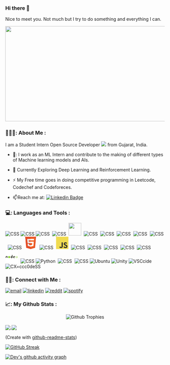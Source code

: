 ### Hi there 👋

Nice to meet you. Not much but I try to do something and everything I can.
<div align="center">
  <img src="https://media.giphy.com/media/dWesBcTLavkZuG35MI/giphy.gif" width="600" height="300"/>
</div>

### 👨🏻‍💻: About Me :
I am a Student Intern Open Source Developer <img src="https://media.giphy.com/media/WUlplcMpOCEmTGBtBW/giphy.gif" width="30"> from Gujarat, India.
- 🤖: I work as an ML Intern and contribute to the making of different types of Machine learning models and AIs.

- :seedling: Currently Exploring Deep Learning and Reinforcement Learning.

- :zap: My Free time goes in doing competitive programming in Leetcode, Codechef and Codeforeces.

- :mailbox:Reach me at: [![Linkedin Badge](https://img.shields.io/badge/-Dev-blue?style=flat&logo=Linkedin&logoColor=white)](https://www.linkedin.com/in/dev-sanghvi-616843128/)

### 💻: Languages and Tools :

<div>
  <img src="https://cdn.jsdelivr.net/gh/devicons/devicon/icons/anaconda/anaconda-original-wordmark.svg" title="CSS3" alt="CSS" width="40" height="40"/>
  <img src="https://cdn.jsdelivr.net/gh/devicons/devicon/icons/blender/blender-original-wordmark.svg" title="CSS3" alt="CSS" width="40" height="40"/>
  <img src="https://cdn.jsdelivr.net/gh/devicons/devicon/icons/arduino/arduino-original.svg" title="CSS3" alt="CSS" width="40" height="40"/>&nbsp;
  <img src="https://cdn.jsdelivr.net/gh/devicons/devicon/icons/c/c-original.svg" title="CSS3" alt="CSS" width="40" height="40"/>&nbsp;
  <img src="https://cdn.jsdelivr.net/gh/devicons/devicon/icons/cplusplus/cplusplus-original.svg" width="40" height="40" />&nbsp;
  <img src="https://cdn.jsdelivr.net/gh/devicons/devicon/icons/css3/css3-original.svg"  title="CSS3" alt="CSS" width="40" height="40"/>&nbsp;
  <img src="https://cdn.jsdelivr.net/gh/devicons/devicon/icons/figma/figma-original.svg" title="CSS3" alt="CSS" width="40" height="40"/>&nbsp;
  <img src="https://cdn.jsdelivr.net/gh/devicons/devicon/icons/flask/flask-original.svg" title="CSS3" alt="CSS" width="40" height="40" />&nbsp;
  <img src="https://cdn.jsdelivr.net/gh/devicons/devicon/icons/git/git-original-wordmark.svg" title="CSS3" alt="CSS" width="40" height="40"/>&nbsp;
  <img src="https://cdn.jsdelivr.net/gh/devicons/devicon/icons/github/github-original-wordmark.svg" title="CSS3" alt="CSS" width="40" height="40"/>&nbsp;
  <img src="https://cdn.jsdelivr.net/gh/devicons/devicon/icons/go/go-original-wordmark.svg" title="CSS3" alt="CSS" width="40" height="40"/>&nbsp;
  <img src="https://github.com/devicons/devicon/blob/master/icons/html5/html5-original.svg" title="HTML5" alt="HTML" width="40" height="40"/>&nbsp;
  <img src="https://cdn.jsdelivr.net/gh/devicons/devicon/icons/java/java-original-wordmark.svg" title="CSS3" alt="CSS" width="40" height="40"/>&nbsp;
  <img src="https://github.com/devicons/devicon/blob/master/icons/javascript/javascript-original.svg" title="JavaScript" alt="JavaScript" width="40" height="40"/>&nbsp;
  <img src="https://cdn.jsdelivr.net/gh/devicons/devicon/icons/jupyter/jupyter-original-wordmark.svg" title="CSS3" alt="CSS" width="40" height="40"/>&nbsp;
  <img src="https://cdn.jsdelivr.net/gh/devicons/devicon/icons/markdown/markdown-original.svg" title="CSS3" alt="CSS" width="40" height="40"/>&nbsp;
  <img src="https://cdn.jsdelivr.net/gh/devicons/devicon/icons/mongodb/mongodb-original-wordmark.svg" title="CSS3" alt="CSS" width="40" height="40"/>&nbsp;
  <img src="https://cdn.jsdelivr.net/gh/devicons/devicon/icons/mysql/mysql-original-wordmark.svg" title="CSS3" alt="CSS" width="40" height="40"/>&nbsp;
  <img src="https://cdn.jsdelivr.net/gh/devicons/devicon/icons/nextjs/nextjs-original-wordmark.svg" title="CSS3" alt="CSS" width="40" height="40"/>&nbsp;
  <img src="https://github.com/devicons/devicon/blob/master/icons/nodejs/nodejs-original-wordmark.svg" title="NodeJS" alt="NodeJS" width="40" height="40"/>&nbsp;
  <img src="https://cdn.jsdelivr.net/gh/devicons/devicon/icons/opencv/opencv-original-wordmark.svg" title="CSS3" alt="CSS" width="40" height="40"/>
  <img src="https://cdn.jsdelivr.net/gh/devicons/devicon/icons/python/python-original.svg" title="Python" alt="Python" width="40" height="40" />&nbsp;
  <img src="https://cdn.jsdelivr.net/gh/devicons/devicon/icons/react/react-original-wordmark.svg" title="CSS3" alt="CSS" width="40" height="40"/>&nbsp;
  <img src="https://cdn.jsdelivr.net/gh/devicons/devicon/icons/tensorflow/tensorflow-original-wordmark.svg" title="CSS3" alt="CSS" width="40" height="40"/>
  <img src="https://cdn.jsdelivr.net/gh/devicons/devicon/icons/ubuntu/ubuntu-plain-wordmark.svg" title="Ubunturr" alt="Ubuntu" width="40" height="40"/>
  <img src="https://cdn.jsdelivr.net/gh/devicons/devicon/icons/unity/unity-original-wordmark.svg" title="Unity" alt="Unity " width="40" height="40"/>
  <img src="https://cdn.jsdelivr.net/gh/devicons/devicon/icons/vscode/vscode-original-wordmark.svg" title=" VSCode" alt="VSCcide" width="40" height="40"/>
  <img src="https://cdn.jsdelivr.net/gh/devicons/devicon/icons/xcode/xcode-original.svg" title="Xcode" alt="CX=ccc0deSS" width="40" height="40" />

</div>

### 🤝🏻: Connect with Me :

<div>
  <a href="mailto:dev04san@gmail.com.com"><img src="https://img.icons8.com/color/96/000000/gmail.png" alt="email" width="50" height="50" /></a>
  <a href="https://www.linkedin.com/in/dev-sanghvi-616843128"><img src="https://img.icons8.com/color/96/000000/linkedin.png" alt="linkedin" width="50" height="50"/></a>
  <a href="https://www.reddit.com/user/RelationBorn0509"><img src="https://icons8.com/icon/8weyx4k1jpJy/social-news-aggregation%2C-web-content-rating%2C-and-discussion-website." alt="reddit" width="50" height="50"/></a>
  <a href="https://open.spotify.com/user/9h0c9n6smzx0y280sr4xc4coq"><img src="https://img.icons8.com/color/96/000000/spotify--v1.png" alt="spotify" width="50" height="50"/></a>
</div>


### 📈: My Github Stats :

<p align="center">
  <img alig src="https://github-profile-trophy.vercel.app/?username=Dv04&theme=onedark&column=-1" alt="Github Trophies"/>
</p>

<a href="https://github.com/Dv04/github-readme-stats">
  <img height=200 align="center" src="https://github-readme-stats.vercel.app/api?username=Dv04&show=prs_merged,prs_merged_percentage&show_icons=true&theme=transparent" />
</a>
<a href="https://github.com/Dv04/convoychat">
  <img height=500 align="center" src="https://github-readme-stats.vercel.app/api/top-langs/?username=Dv04&size_weight=0.5&count_weight=0.5&langs_count=20&layout=donut-vertical" />
</a>


(Create with [github-readme-stats](https://github.com/anuraghazra/github-readme-stats))

[![GitHub Streak](http://github-readme-streak-stats.herokuapp.com?user=Dv04&theme=dark&background=000000)](https://git.io/streak-stats)

[![Dev's github activity graph](https://github-readme-activity-graph.vercel.app/graph?username=Dv04&theme=dracula)](https://github.com/Dv04/github-readme-activity-graph)

<!--
**Dv04/Dv04** is a ✨ _special_ ✨ repository because its `README.md` (this file) appears on your GitHub profile.

Here are some ideas to get you started:

- 🔭 I’m currently working on ...
- 🌱 I’m currently learning ...
- 👯 I’m looking to collaborate on ...
- 🤔 I’m looking for help with ...
- 💬 Ask me about ...
- 📫 How to reach me: ...
- 😄 Pronouns: ...
- ⚡ Fun fact: ...
-->
